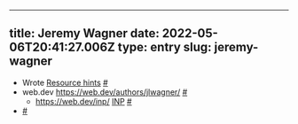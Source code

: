 
---
title: Jeremy Wagner 
date: 2022-05-06T20:41:27.006Z
type: entry
slug: jeremy-wagner
---
* Wrote [Resource hints](../../entry/resource-hints) [#](#628256f3-d85e-4293-a97f-92b2b6118b2a)<a name="628256f3-d85e-4293-a97f-92b2b6118b2a"></a>
* web.dev https://web.dev/authors/jlwagner/ [#](#628256fb-3e39-4ccb-ab49-72a0a5911cd5)<a name="628256fb-3e39-4ccb-ab49-72a0a5911cd5"></a>
  * https://web.dev/inp/ [INP](../../entry/inp) [#](#6282570b-6c39-4ecc-9604-24e0011668d1)<a name="6282570b-6c39-4ecc-9604-24e0011668d1"></a>
*  [#](#6282571d-3eb4-48c0-816a-4b53e6bdeea1)<a name="6282571d-3eb4-48c0-816a-4b53e6bdeea1"></a>

